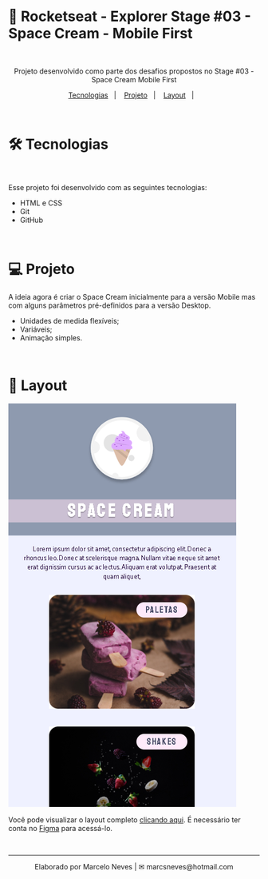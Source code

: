 
</br>
</br>

# 🚀 Rocketseat - Explorer Stage #03 - Space Cream - Mobile First

</br>


<p align="center">
Projeto desenvolvido como parte dos desafios propostos no Stage #03 - Space Cream Mobile First
</p>

<p align="center">
  <a href="#-tecnologias">Tecnologias</a>&nbsp;&nbsp;&nbsp;|&nbsp;&nbsp;&nbsp;
  <a href="#-projeto">Projeto</a>&nbsp;&nbsp;&nbsp;|&nbsp;&nbsp;&nbsp;
  <a href="#-layout">Layout</a>&nbsp;&nbsp;&nbsp;|&nbsp;&nbsp;&nbsp;
</p>

<br>

# 🛠 Tecnologias
</br>

Esse projeto foi desenvolvido com as seguintes tecnologias:

- HTML e CSS
- Git
- GitHub

</br>

# 💻 Projeto

A ideia agora é criar o Space Cream inicialmente para a versão Mobile mas com alguns parâmetros pré-definidos para a versão Desktop.

* Unidades de medida flexíveis;
* Variáveis;
* Animação simples.

</br>

# 🔖 Layout

![preview](./preview/preview.png)


Você pode visualizar o layout completo [clicando aqui](https://www.figma.com/file/EEZ4oOFhtGwDjF6A7o3nKR/Stage-03---Grid-com-anima%C3%A7%C3%B5es-(Copy)?node-id=0%3A1&t=9GFJIJ8TnTClDlMC-0). É necessário ter conta no [Figma](https://figma.com) para acessá-lo.

</br>

---
<p align="center">
  Elaborado por Marcelo Neves | ✉ marcsneves@hotmail.com
</p> 
